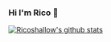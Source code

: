 ### Hi I'm Rico 👋

[![Ricoshallow's github stats](https://github-readme-stats.vercel.app/api?username=Ricoshallow&show_icons=true&theme=radical
)](https://github.com/Ricoshallow/Ricoshallow)

<!--
**Ricoshallow/Ricoshallow** is a ✨ _special_ ✨ repository because its `README.md` (this file) appears on your GitHub profile.

Here are some ideas to get you started:

- 🔭 I’m currently working on ...
- 🌱 I’m currently learning ...
- 👯 I’m looking to collaborate on ...
- 🤔 I’m looking for help with ...
- 💬 Ask me about ...
- 📫 How to reach me: ...
- 😄 Pronouns: ...
- ⚡ Fun fact: ...
-->
